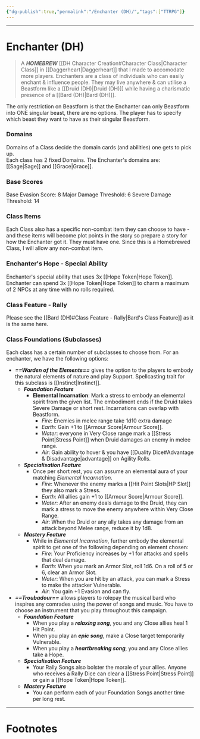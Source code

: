 ```yaml
---
{"dg-publish":true,"permalink":"/Enchanter (DH)/","tags":["TTRPG"]}
---
```



---
# Enchanter (DH)
> A ***HOMEBREW*** [[DH Character Creation#Character Class\|Character Class]] in [[Daggerheart\|Daggerheart]] that I made to accomodate more players.
> Enchanters are a class of individuals who can easily enchant & influence people. They may live anywhere & can utilise a Beastform like a [[Druid (DH)\|Druid (DH)]] while having a charismatic presence of a [[Bard (DH)\|Bard (DH)]].

The only restriction on Beastform is that the Enchanter can only Beastform into ONE singular beast, there are no options. The player has to specify which beast they want to have as their singular Beastform.

### Domains
Domains of a Class decide the domain cards (and abilities) one gets to pick up.  
Each class has 2 fixed Domains.
The Enchanter's domains are: [[Sage\|Sage]] and [[Grace\|Grace]].

### Base Scores
Base Evasion Score: 8
Major Damage Threshold: 6
Severe Damage Threshold: 14

### Class Items
Each Class also has a specific non-combat item they can choose to have - and these items will become plot points in the story so prepare a story for how the Enchanter got it. They must have one. 
Since this is a Homebrewed Class, I will allow any non-combat item.

### Enchanter's Hope - Special Ability
Enchanter's special ability that uses 3x [[Hope Token\|Hope Token]].
Enchanter can spend 3x [[Hope Token\|Hope Token]] to charm a maximum of 2 NPCs at any time with no rolls required.

### Class Feature - Rally
Please see the [[Bard (DH)#Class Feature - Rally\|Bard's Class Feature]] as it is the same here.

### Class Foundations (Subclasses)
Each class has a certain number of subclasses to choose from. For an enchanter, we have the following options:
- ***==Warden of the Elements==*** gives the option to the players to embody the natural elements of nature and play Support. Spellcasting trait for this subclass is [[Instinct\|Instinct]].
	- ***Foundation Feature***
		- **Elemental Incarnation**: Mark a stress to embody an elemental spirit from the given list. The embodiment ends if the Druid takes Severe Damage or short rest. Incarnations can overlap with Beastform.
			- *Fire*: Enemies in melee range take 1d10 extra damage
			- *Earth*: Gain +1 to [[Armour Score\|Armour Score]].
			- *Water*: everyone in Very Close range mark a [[Stress Point\|Stress Point]] when Druid damages an enemy in melee range.
			- *Air*: Gain ability to hover & you have [[Duality Dice#Advantage & Disadvantage\|advantage]] on Agility Rolls.
	- ***Specialisation Feature***
		- Once per short rest, you can assume an elemental aura of your matching *Elemental Incarnation*.
			- *Fire*: Whenever the enemy marks a [[Hit Point Slots\|HP Slot]] they also mark a Stress.
			- *Earth*: All allies gain +1 to [[Armour Score\|Armour Score]].
			- *Water*: After an enemy deals damage to the Druid, they can mark a stress to move the enemy anywhere within Very Close Range.
			- *Air*: When the Druid or any ally takes any damage from an attack beyond Melee range, reduce it by 1d8.
	- ***Mastery Feature***
		- While in *Elemental Incarnation*, further embody the elemental spirit to get one of the following depending on element chosen:
			- *Fire*: Your Proficiency increases by +1 for attacks and spells that deal damage.
			- *Earth*: When you mark an Armor Slot, roll 1d6. On a roll of 5 or 6, clear an Armor Slot.
			- *Water*: When you are hit by an attack, you can mark a Stress to make the attacker Vulnerable.
			- *Air*: You gain +1 Evasion and can fly.
- ***==Troubadour==*** allows players to rolepay the musical bard who inspires any comrades using the power of songs and music. You have to choose an instrument that you play throughout this campaign.
	- ***Foundation Feature***
		- When you play a ***relaxing song***, you and any Close allies heal 1 Hit Point.
		- When you play an ***epic song***, make a Close target temporarily Vulnerable.
		- When you play a ***heartbreaking song***, you and any Close allies take a Hope.
	- ***Specialisation Feature***
		- Your Rally Songs also bolster the morale of your allies. Anyone who receives a Rally Dice can clear a [[Stress Point\|Stress Point]] or gain a [[Hope Token\|Hope Token]].
	- ***Mastery Feature***
		- You can perform each of your Foundation Songs another time per long rest.

---
# Footnotes